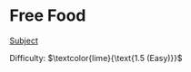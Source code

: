 # Free Food

[Subject](https://open.kattis.com/problems/freefood)

Difficulty: $\textcolor{lime}{\text{1.5 (Easy)}}$

